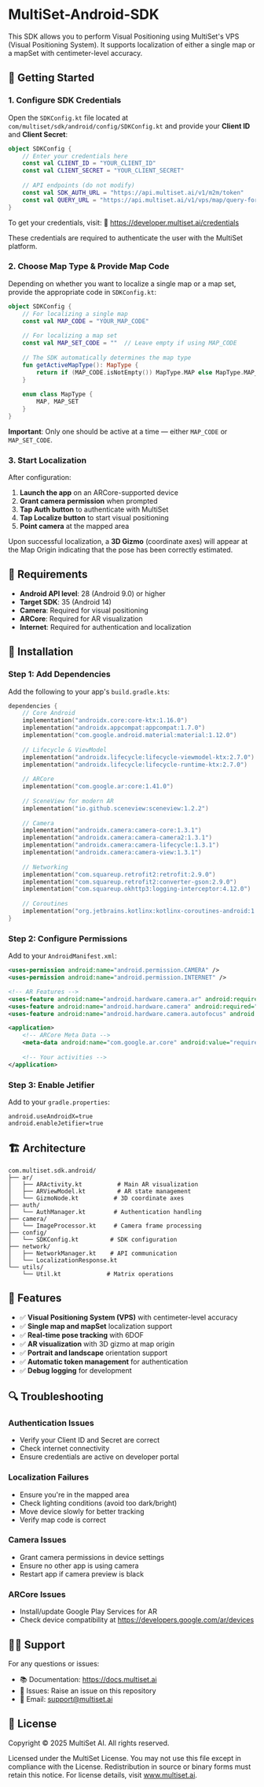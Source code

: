 # MultiSet-Android-SDK

This SDK allows you to perform Visual Positioning using MultiSet's VPS (Visual Positioning System). It supports localization of either a single map or a mapSet with centimeter-level accuracy.

## 🚀 Getting Started

### 1. Configure SDK Credentials

Open the `SDKConfig.kt` file located at `com/multiset/sdk/android/config/SDKConfig.kt` and provide your **Client ID** and **Client Secret**:

```kotlin
object SDKConfig {
    // Enter your credentials here
    const val CLIENT_ID = "YOUR_CLIENT_ID"
    const val CLIENT_SECRET = "YOUR_CLIENT_SECRET"
    
    // API endpoints (do not modify)
    const val SDK_AUTH_URL = "https://api.multiset.ai/v1/m2m/token"
    const val QUERY_URL = "https://api.multiset.ai/v1/vps/map/query-form"
}
```

To get your credentials, visit:
🔗 https://developer.multiset.ai/credentials

These credentials are required to authenticate the user with the MultiSet platform.

### 2. Choose Map Type & Provide Map Code

Depending on whether you want to localize a single map or a map set, provide the appropriate code in `SDKConfig.kt`:

```kotlin
object SDKConfig {
    // For localizing a single map
    const val MAP_CODE = "YOUR_MAP_CODE"
    
    // For localizing a map set
    const val MAP_SET_CODE = ""  // Leave empty if using MAP_CODE
    
    // The SDK automatically determines the map type
    fun getActiveMapType(): MapType {
        return if (MAP_CODE.isNotEmpty()) MapType.MAP else MapType.MAP_SET
    }
    
    enum class MapType {
        MAP, MAP_SET
    }
}
```

**Important**: Only one should be active at a time — either `MAP_CODE` or `MAP_SET_CODE`.

### 3. Start Localization

After configuration:

1. **Launch the app** on an ARCore-supported device
2. **Grant camera permission** when prompted
3. **Tap Auth button** to authenticate with MultiSet
4. **Tap Localize button** to start visual positioning
5. **Point camera** at the mapped area

Upon successful localization, a **3D Gizmo** (coordinate axes) will appear at the Map Origin indicating that the pose has been correctly estimated.

## 📱 Requirements

- **Android API level**: 28 (Android 9.0) or higher
- **Target SDK**: 35 (Android 14)
- **Camera**: Required for visual positioning
- **ARCore**: Required for AR visualization
- **Internet**: Required for authentication and localization

## 🔧 Installation

### Step 1: Add Dependencies

Add the following to your app's `build.gradle.kts`:

```kotlin
dependencies {
    // Core Android
    implementation("androidx.core:core-ktx:1.16.0")
    implementation("androidx.appcompat:appcompat:1.7.0")
    implementation("com.google.android.material:material:1.12.0")
    
    // Lifecycle & ViewModel
    implementation("androidx.lifecycle:lifecycle-viewmodel-ktx:2.7.0")
    implementation("androidx.lifecycle:lifecycle-runtime-ktx:2.7.0")
    
    // ARCore
    implementation("com.google.ar:core:1.41.0")
    
    // SceneView for modern AR
    implementation("io.github.sceneview:sceneview:1.2.2")
    
    // Camera
    implementation("androidx.camera:camera-core:1.3.1")
    implementation("androidx.camera:camera-camera2:1.3.1")
    implementation("androidx.camera:camera-lifecycle:1.3.1")
    implementation("androidx.camera:camera-view:1.3.1")
    
    // Networking
    implementation("com.squareup.retrofit2:retrofit:2.9.0")
    implementation("com.squareup.retrofit2:converter-gson:2.9.0")
    implementation("com.squareup.okhttp3:logging-interceptor:4.12.0")
    
    // Coroutines
    implementation("org.jetbrains.kotlinx:kotlinx-coroutines-android:1.7.3")
}
```

### Step 2: Configure Permissions

Add to your `AndroidManifest.xml`:

```xml
<uses-permission android:name="android.permission.CAMERA" />
<uses-permission android:name="android.permission.INTERNET" />

<!-- AR Features -->
<uses-feature android:name="android.hardware.camera.ar" android:required="true" />
<uses-feature android:name="android.hardware.camera" android:required="true" />
<uses-feature android:name="android.hardware.camera.autofocus" android:required="true" />

<application>
    <!-- ARCore Meta Data -->
    <meta-data android:name="com.google.ar.core" android:value="required" />
    
    <!-- Your activities -->
</application>
```

### Step 3: Enable Jetifier

Add to your `gradle.properties`:

```properties
android.useAndroidX=true
android.enableJetifier=true
```

## 🏗️ Architecture

```
com.multiset.sdk.android/
├── ar/
│   ├── ARActivity.kt          # Main AR visualization
│   ├── ARViewModel.kt         # AR state management
│   └── GizmoNode.kt          # 3D coordinate axes
├── auth/
│   └── AuthManager.kt        # Authentication handling
├── camera/
│   └── ImageProcessor.kt     # Camera frame processing
├── config/
│   └── SDKConfig.kt         # SDK configuration
├── network/
│   ├── NetworkManager.kt    # API communication
│   └── LocalizationResponse.kt
└── utils/
    └── Util.kt             # Matrix operations
```

## 📌 Features

- ✅ **Visual Positioning System (VPS)** with centimeter-level accuracy
- ✅ **Single map and mapSet** localization support
- ✅ **Real-time pose tracking** with 6DOF
- ✅ **AR visualization** with 3D gizmo at map origin
- ✅ **Portrait and landscape** orientation support
- ✅ **Automatic token management** for authentication
- ✅ **Debug logging** for development

## 🔍 Troubleshooting

### Authentication Issues
- Verify your Client ID and Secret are correct
- Check internet connectivity
- Ensure credentials are active on developer portal

### Localization Failures
- Ensure you're in the mapped area
- Check lighting conditions (avoid too dark/bright)
- Move device slowly for better tracking
- Verify map code is correct

### Camera Issues
- Grant camera permissions in device settings
- Ensure no other app is using camera
- Restart app if camera preview is black

### ARCore Issues
- Install/update Google Play Services for AR
- Check device compatibility at https://developers.google.com/ar/devices


## 🧑‍💻 Support

For any questions or issues:
- 📚 Documentation: https://docs.multiset.ai
- 🐛 Issues: Raise an issue on this repository
- 📧 Email: support@multiset.ai

## 📄 License

Copyright © 2025 MultiSet AI. All rights reserved.

Licensed under the MultiSet License. You may not use this file except in compliance with the License. Redistribution in source or binary forms must retain this notice. For license details, visit www.multiset.ai.